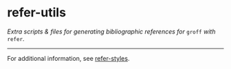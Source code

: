 # refer-utils

_Extra scripts & files for generating bibliographic references for_ `groff` _with_ `refer`.

---

For additional information, see [refer-styles](https://github.com/skurtulmus/refer-styles).
